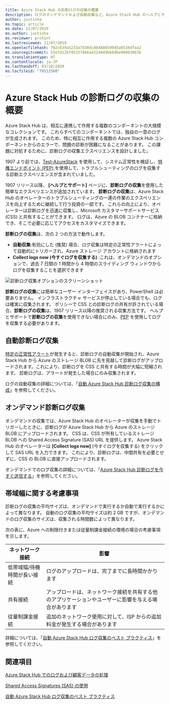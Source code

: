 ```yaml
---
title: Azure Stack Hub の診断ログの収集の概要
description: ログのオンデマンドおよび自動収集など、Azure Stack Hub のヘルプとサポートの診断ログの収集について説明します。
author: justinha
ms.topic: article
ms.date: 11/07/2019
ms.author: justinha
ms.reviewer: prchint
ms.lastreviewed: 11/07/2019
ms.openlocfilehash: 792c639a5233a7d30dc86488059045a9516dfaa2
ms.sourcegitcommit: 53efd12bf453378b6a4224949b60d6e90003063b
ms.translationtype: HT
ms.contentlocale: ja-JP
ms.lasthandoff: 03/18/2020
ms.locfileid: "79512560"
---
```

# <a name="overview-of-azure-stack-hub-diagnostic-log-collection"></a>Azure Stack Hub の診断ログの収集の概要 

Azure Stack Hub は、相互に連携して作用する複数のコンポーネントの大規模なコレクションです。 これらすべてのコンポーネントでは、独自の一意のログが生成されます。 このため、特に相互に作用する複数の Azure Stack Hub コンポーネントからのエラーで、問題の診断が困難になることがあります。 この課題に対処するために、診断ログの収集エクスペリエンスを設計しました。 

1907 より前では、[Test-AzureStack](azure-stack-diagnostic-test.md) を使用して、システム正常性を検証し、[特権エンドポイント (PEP) ](azure-stack-get-azurestacklog.md) を使用して、トラブルシューティングのログを収集する診断エクスペリエンスが含まれていました。 

1907 リリース以降、 **[ヘルプとサポート]** ページに、**診断ログの収集**を使用した簡単なエクスペリエンスが追加されています。 
**診断ログの収集**は、Azure Stack Hub のオペレーターのトラブルシューティングの一連の作業のエクスペリエンスを向上するために継続して行う投資の一部です。 これらの向上により、オペレーターは診断ログを迅速に収集し、Microsoft カスタマーサポートサービス (CSS) と共有することができます。 ログは、Azure の BLOB コンテナーに格納でき、そこで必要に応じてアクセスをカスタマイズできます。    
   
**診断ログの収集**は、次の 2 つの方法で動作します。

- **自動収集**:有効にした (推奨) 場合、ログ収集は特定の正常性アラートによって自動的にトリガーされ、Azure ストレージ アカウントに格納されます
- **Collect logs now (今すぐログを収集する)** :これは、オンデマンドのオプションで、過去 7 日間の 1 時間から 4 時間のスライディング ウィンドウからログを収集することを選択できます

![診断ログ収集オプションのスクリーンショット](media/azure-stack-automatic-log-collection/azure-stack-log-collection-overview.png)

**診断ログの収集**には簡単なユーザー インターフェイスがあり、PowerShell は必要ありません。 インフラストラクチャ サービスが停止している場合でも、ログは確実に収集されます。
ポリシーで CSS との診断ログの共有が許されている場合、**診断ログの収集**は、1907 リリース以降の推奨される収集方法です。 ヘルプとサポートで**診断ログの収集**を使用できない場合にのみ、[PEP](azure-stack-get-azurestacklog.md) を使用してログを収集する必要があります。

## <a name="automatic-diagnostic-log-collection"></a>自動診断ログ収集 

[特定の正常性アラート](azure-stack-configure-automatic-diagnostic-log-collection-tzl.md#proactive-diagnostic-log-collection-alerts)が発生すると、診断ログの自動収集が開始され、Azure Stack Hub から Azure のストレージ BLOB に先を見越して診断ログがアップロードされます。これにより、診断ログを CSS と共有する時間が大幅に短縮されます。 診断ログは、アラートが発生した場合にのみ収集されます。  

ログの自動収集の詳細については、「[自動 Azure Stack Hub 診断ログ収集の構成](azure-stack-configure-automatic-diagnostic-log-collection-tzl.md)」を参照してください。

## <a name="on-demand-diagnostic-log-collection"></a>オンデマンド診断ログ収集

オンデマンドの収集では、Azure Stack Hub のオペレーターが収集を手動でトリガーしたときに、診断ログが Azure Stack Hub から Azure のストレージ BLOB にアップロードされます。
CSS は、CSS が所有しているストレージ BLOB への Shared Access Signature (SAS) URL を提供します。 Azure Stack Hub のオペレーターは **[Collect logs now]** \(今すぐログを収集する\) をクリックして SAS URL を入力できます。 これにより、診断ログは、中間共有を必要とせずに、CSS の BLOB に直接アップロードされます。 

オンデマンドでのログ収集の詳細については、「[Azure Stack Hub 診断ログを今すぐ送信する](azure-stack-configure-on-demand-diagnostic-log-collection-portal-tzl.md)」を参照してください。

## <a name="bandwidth-considerations"></a>帯域幅に関する考慮事項

診断ログの収集の平均サイズは、オンデマンドで実行するか自動で実行するかによって異なります。 自動のログ収集の平均サイズは約 2 GB ですが、オンデマンドのログ収集のサイズは、収集される時間数によって異なります。 

次の表に、Azure への制限付きまたは従量制課金接続の環境の場合の考慮事項を示します。

| ネットワーク接続 | 影響 |
|--------------------|--------|
| 低帯域幅/待機時間が長い接続 | ログのアップロードは、完了までに長時間かかります | 
| 共有接続 | アップロードは、ネットワーク接続を共有する他のアプリケーションやユーザーに影響を与える場合があります |
| 従量制課金接続 | 追加のネットワーク使用に対して、ISP からの追加料金が発生する場合があります |

詳細については、「[自動 Azure Stack Hub ログ収集のベスト プラクティス](azure-stack-best-practices-automatic-diagnostic-log-collection.md)」を参照してください。

## <a name="see-also"></a>関連項目

[Azure Stack Hub でのログおよび顧客データの処理](https://docs.microsoft.com/azure-stack/operator/azure-stack-data-collection)

[Shared Access Signatures (SAS) の使用](https://docs.microsoft.com/azure/storage/common/storage-dotnet-shared-access-signature-part-1)

[自動 Azure Stack Hub ログ収集のベスト プラクティス](azure-stack-best-practices-automatic-diagnostic-log-collection.md)
